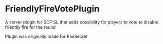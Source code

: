 # FriendlyFireVotePlugin
A server plugin for SCP:SL that adds possibility for players to vote to disable friendly fire for the round

Plugin was originally made for PanSecret
